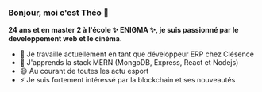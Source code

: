 ### Bonjour, moi c'est Théo 👋


**24 ans et en master 2 à l'école ✨ ENIGMA ✨, je suis passionné par le developpement web et le cinéma.**

- 🔭 Je travaille actuellement en tant que développeur ERP chez Clésence
- 🌱 J'apprends la stack MERN (MongoDB, Express, React et Nodejs)
- 😄 Au courant de toutes les actu esport
- ⚡ Je suis fortement intéressé par la blockchain et ses nouveautés

